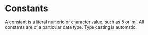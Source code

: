 # Constants

A constant is a literal numeric or character value, such as 5 or 'm'. All constants are of a particular data type. Type casting is automatic.

